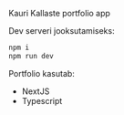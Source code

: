 Kauri Kallaste portfolio app 

Dev serveri jooksutamiseks:
```bash
npm i
npm run dev
```

Portfolio kasutab:
* NextJS
* Typescript
